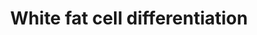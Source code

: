 ---
annotations:
- id: PW:0000003
  parent: signaling pathway
  type: Pathway Ontology
  value: signaling pathway
- id: CL:0000448
  parent: native cell
  type: Cell Type Ontology
  value: white fat cell
authors:
- Mkutmon
- MaintBot
citedin:
- link: PMC9015122
  title: Understanding signaling and metabolic paths using semantified and harmonized
    information about biological interactions (2022)
- link: PMC8868589
  title: Comprehensive Statistical and Bioinformatics Analysis in the Deciphering
    of Putative Mechanisms by Which Lipid-Associated GWAS Loci Contribute to Coronary
    Artery Disease (2022)
description: The transcription factors involved in white fat cell differentiation
  are shown, specifically their pattern of activity from the preadipocyte to the adipocyte
  (fat cells) stage. Adipose tissue, composed of white and brown adipose tissue, is
  composed of adipocytes. This pathway is primarily studied to understand factors
  that contribute to obesity and diabetes. Transcriptional and hormonal regulators
  of adipocyte formation are indicated.
last-edited: 2019-09-17
ndex: 59061678-8b69-11eb-9e72-0ac135e8bacf
organisms:
- Homo sapiens
redirect_from:
- /index.php/Pathway:WP4149
- /instance/WP4149
- /instance/WP4149_rr107159
revision: r107159
schema-jsonld:
- '@context': https://schema.org/
  '@id': https://wikipathways.github.io/pathways/WP4149.html
  '@type': Dataset
  creator:
    '@type': Organization
    name: WikiPathways
  description: The transcription factors involved in white fat cell differentiation
    are shown, specifically their pattern of activity from the preadipocyte to the
    adipocyte (fat cells) stage. Adipose tissue, composed of white and brown adipose
    tissue, is composed of adipocytes. This pathway is primarily studied to understand
    factors that contribute to obesity and diabetes. Transcriptional and hormonal
    regulators of adipocyte formation are indicated.
  keywords:
  - CEBPA
  - CEBPB
  - CEBPD
  - CREB1
  - CTNNA1
  - DDIT3
  - EBF1
  - EGR2
  - FOXO1
  - GATA2
  - GATA3
  - Glucocorticoids
  - INS
  - IRF3
  - IRF4
  - KLF15
  - KLF2
  - KLF4
  - KLF5
  - MECOM
  - NR1H3
  - NR2F2
  - NR3C1
  - PPARG
  - RARA
  - RORA
  - SREBF1
  - STAT5A
  - STAT5B
  - TCF7L1
  - TLE3
  - WNT10B
  - ZNF423
  - cAMP
  license: CC0
  name: White fat cell differentiation
seo: CreativeWork
title: White fat cell differentiation
wpid: WP4149
---
